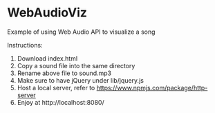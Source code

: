 # WebAudioViz
Example of using Web Audio API to visualize a song

Instructions:
1) Download index.html
2) Copy a sound file into the same directory
3) Rename above file to sound.mp3
4) Make sure to have jQuery under lib/jquery.js
5) Host a local server, refer to https://www.npmjs.com/package/http-server
6) Enjoy at http://localhost:8080/

